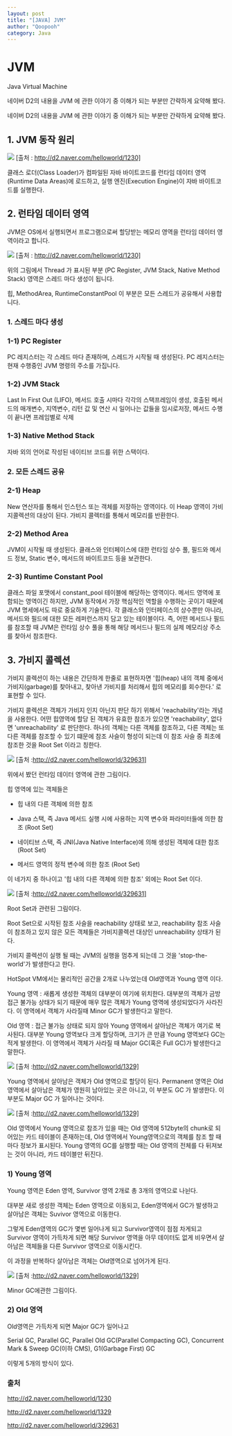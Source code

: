 ```yaml
---
layout: post
title: "[JAVA] JVM"
author: "Qoopooh"
category: Java
---
```


# JVM
Java Virtual Machine

네이버 D2의 내용을 JVM 에 관한 이야기 중 이해가 되는 부분만 간략하게 요약해 봤다.

네이버 D2의 내용을 JVM 에 관한 이야기 중 이해가 되는 부분만 간략하게 요약해 봤다.

## 1. JVM 동작 원리

![](../images/jvm_1.png)
[출처 : http://d2.naver.com/helloworld/1230]

클래스 로더(Class Loader)가 컴파일된 자바 바이트코드를 런타임 데이터 영역(Runtime Data Areas)에 로드하고, 실행 엔진(Execution Engine)이 자바 바이트코드를 실행한다.



## 2. 런타임 데이터 영역

JVM은 OS에서 실행되면서 프로그램으로써 할당받는 메모리 영역을 런타임 데이터 영역이라고 합니다.


![](../images/jvm_2.png)
[출처 : http://d2.naver.com/helloworld/1230]

위의 그림에서 Thread 가 표시된 부분 (PC Register, JVM Stack, Native Method Stack) 영역은 스레드 마다 생성이 됩니다.

힙, MethodArea, RuntimeConstantPool 이 부분은 모든 스레드가 공유해서 사용합니다. 



### 1. 스레드 마다 생성

### 1-1) PC Register
PC 레지스터는 각 스레드 마다 존재하며, 스레드가 시작될 때 생성된다. PC 레지스터는 현재 수행중인 JVM 명령의 주소를 가집니다.

### 1-2) JVM Stack
Last In First Out (LIFO), 메서드 호출 시마다 각각의 스택프레임이 생성,  호출된 메서드의 매개변수, 지역변수, 리턴 값 및 연산 시 일어나는 값들을 임시로저장, 메서드 수행이 끝나면 프레임별로 삭제

### 1-3) Native Method Stack
자바 외의 언어로 작성된 네이티브 코드를 위한 스택이다.



### 2. 모든 스레드 공유

### 2-1) Heap
New 연산자를 통해서 인스턴스 또는 객체를 저장하는 영역이다. 이 Heap 영역이 가비지콜렉션의 대상이 된다. 가비지 콜렉터를 통해서 메모리를 반환한다.

### 2-2) Method Area
JVM이 시작될 때 생성된다. 클래스와 인터페이스에 대한 런타임 상수 풀, 필드와 메서드 정보, Static 변수, 메서드의 바이트코드 등을 보관한다. 

### 2-3) Runtime Constant Pool
클래스 파일 포맷에서 constant_pool 테이블에 해당하는 영역이다. 메서드 영역에 포함되는 영역이긴 하지만, JVM 동작에서 가장 핵심적인 역할을 수행하는 곳이기 때문에 JVM 명세에서도 따로 중요하게 기술한다. 각 클래스와 인터페이스의 상수뿐만 아니라, 메서드와 필드에 대한 모든 레퍼런스까지 담고 있는 테이블이다. 즉, 어떤 메서드나 필드를 참조할 때 JVM은 런타임 상수 풀을 통해 해당 메서드나 필드의 실제 메모리상 주소를 찾아서 참조한다.



## 3. 가비지 콜렉션

가비지 콜렉션이 하는 내용은 간단하게 한줄로 표현하자면 '힙(heap) 내의 객체 중에서 가비지(garbage)를 찾아내고, 찾아낸 가비지를 처리해서 힙의 메모리를 회수한다.' 로 표현할 수 있다.

가비지 콜렉션은 객체가 가비지 인지 아닌지 판단 하기 위해서 'reachability'라는 개념을 사용한다. 어떤 힙영역에 할당 된 객체가 유효한 참조가 있으면 'reachability', 없다면 'unreachability' 로 판단한다. 하나의 객체는 다른 객체를 참조하고, 다른 객체는 또 다른 객체를 참조할 수 있기 떄문에 참조 사슬이 형성이 되는데 이 참조 사슬 중 최초에 참조한 것을 Root Set 이라고 칭한다.


![](../images/jvm_3.png)
[출처 :http://d2.naver.com/helloworld/329631]

위에서 봤던 런타임 데이터 영역에 관한 그림이다.

힙 영역에 있는 객체들은

- 힙 내의 다른 객체에 의한 참조

- Java 스택, 즉 Java 메서드 실행 시에 사용하는 지역 변수와 파라미터들에 의한 참조 (Root Set)

- 네이티브 스택, 즉 JNI(Java Native Interface)에 의해 생성된 객체에 대한 참조 (Root Set)

- 메서드 영역의 정적 변수에 의한 참조 (Root Set)

이 네가지 중 하나이고 '힙 내의 다른 객체에 의한 참조' 외에는 Root Set 이다.


![](../images/jvm_4.png)
[출처 :http://d2.naver.com/helloworld/329631]

Root Set과 관련된 그림이다.

Root Set으로 시작된 참조 사슬을 reachability 상태로 보고, reachability 참조 사슬이 참조하고 있지 않은 모든 객체들은 가비지콜렉션 대상인 unreachability 상태가 된다.

가비지 콜렉션이 실행 될 때는 JVM의 실행을 멈추게 되는데 그 것을 'stop-the-world'가 발생한다고 한다.

HotSpot VM에서는 물리적인 공간을 2개로 나누었는데 Old영역과 Young 영역 이다.

Young 영역 : 새롭게 생성한 객체의 대부분이 여기에 위치한다. 대부분의 객체가 금방 접근 불가능 상태가 되기 때문에 매우 많은 객체가 Young 영역에 생성되었다가 사라진다. 이 영역에서 객체가 사라질때 Minor GC가 발생한다고 말한다.

Old 영역 : 접근 불가능 상태로 되지 않아 Young 영역에서 살아남은 객체가 여기로 복사된다. 대부분 Young 영역보다 크게 할당하며, 크기가 큰 만큼 Young 영역보다 GC는 적게 발생한다. 이 영역에서 객체가 사라질 때 Major GC(혹은 Full GC)가 발생한다고 말한다.




![](../images/jvm_5.png)
[출처 :http://d2.naver.com/helloworld/1329]

Young 영역에서 살아남은 객체가 Old 영역으로 할당이 된다. Permanent 영역은 Old 영역에서 살아남은 객체가 영원히 남아있는 곳은 아니고, 이 부분도 GC 가 발생한다. 이 부분도 Major GC 가 일어나는 것이다.


![](../images/jvm_6.png)
[출처 :http://d2.naver.com/helloworld/1329]

Old 영역에서 Young 영역으로 참조가 있을 때는 Old 영역에 512byte의 chunk로 되어있는 카드 테이블이 존재하는데, Old 영역에서 Young영역으로의 객체를 참조 할 때마다 정보가 표시된다. Young 영역의 GC를 실행할 때는 Old 영역의 전체를 다 뒤져보는 것이 아니라, 카드 테이블만 뒤진다.



### 1) Young 영역

Young 영역은 Eden 영역, Survivor 영역 2개로  총 3개의 영역으로 나뉜다.

대부분 새로 생성한 객체는 Eden 영역으로 이동되고, Eden영역에서 GC가 발생하고 살아남은 객체는 Suvivor 영역으로 이동한다.

그렇게 Eden영역의 GC가 몇번 일어나게 되고 Survivor영역이 점점 차게되고 Survivor 영역이 가득차게 되면 해당 Survivor 영역을 아무 데이터도 없게 비우면서 살아남은 객체들을 다른 Survivor 영역으로 이동시킨다.

이 과정을 반복하다 살아남은 객체는 Old영역으로 넘어가게 된다.


![](../images/jvm_7.png)
[출처 :http://d2.naver.com/helloworld/1329]

Minor GC에관한 그림이다.



### 2) Old 영역

Old영역은 가득차게 되면 Major GC가 일어나고

Serial GC, Parallel GC, Parallel Old GC(Parallel Compacting GC), Concurrent Mark & Sweep GC(이하 CMS), G1(Garbage First) GC

이렇게 5개의 방식이 있다.



### 출처
http://d2.naver.com/helloworld/1230

http://d2.naver.com/helloworld/1329

http://d2.naver.com/helloworld/329631